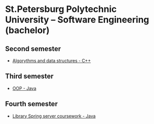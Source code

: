 # St.Petersburg Polytechnic University – Software Engineering (bachelor)

## Second semester

 * [Algorythms and data structures - C++](algorythms_and_data_structures_2nd_semester)
 
 ## Third semester
 
 * [OOP - Java](java_labs_3rd_semester)

 ## Fourth semester

 * [Library Spring server coursework - Java](coursework_4th_semester)
